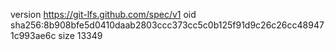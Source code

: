 version https://git-lfs.github.com/spec/v1
oid sha256:8b908bfe5d0410daab2803ccc373cc5c0b125f91d9c26c26cc489471c993ae6c
size 13349
